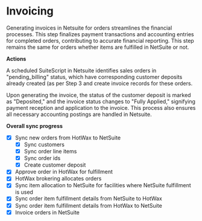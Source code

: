 # Invoicing

Generating invoices in Netsuite for orders streamlines the financial processes. This step finalizes payment transactions and accounting entries for completed orders, contributing to accurate financial reporting. This step remains the same for orders whether items are fulfilled in NetSuite or not.

**Actions**

A scheduled SuiteScript in Netsuite identifies sales orders in "pending_billing" status, which have corresponding customer deposits already created (as per Step 3 and create invoice records for these orders.

Upon generating the invoice, the status of the customer deposit is marked as "Deposited," and the invoice status changes to "Fully Applied," signifying payment reception and application to the invoice. This process also ensures all necessary accounting postings are handled in Netsuite.

**Overall sync progress**

- [x] Sync new orders from HotWax to NetSuite
  - [x] Sync customers
  - [x] Sync order line items
  - [x] Sync order ids
  - [x] Create customer deposit
- [x] Approve order in HotWax for fulfillment
- [x] HotWax brokering allocates orders
- [x] Sync item allocation to NetSuite for facilities where NetSuite fulfillment is used
- [x] Sync order item fulfillment details from NetSuite to HotWax
- [x] Sync order item fulfillment details from HotWax to NetSuite
- [x] Invoice orders in NetSuite